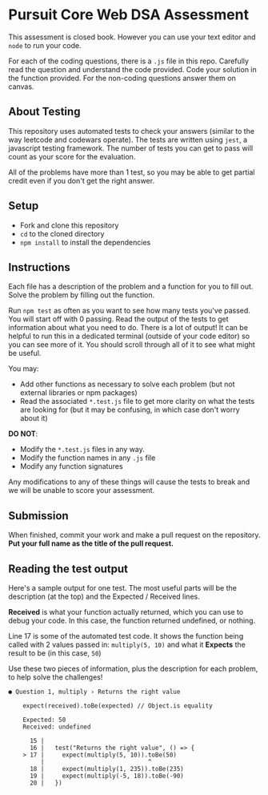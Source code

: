 # Pursuit Core Web DSA Assessment

This assessment is closed book. However you can use your text editor and `node` to run your code. 

For each of the coding questions, there is a `.js` file in this repo. Carefully read the question and understand the code provided. Code your solution in the function provided. For the non-coding questions answer them on canvas.

## About Testing

This repository uses automated tests to check your answers (similar to the way leetcode and codewars operate). The tests are written using `jest`, a javascript testing framework. The number of tests you can get to pass will count as your score for the evaluation. 

All of the problems have more than 1 test, so you may be able to get partial credit even if you don't get the right answer.

## Setup

* Fork and clone this repository
* `cd` to the cloned directory
* `npm install` to install the dependencies

## Instructions

Each file has a description of the problem and a function for you to fill out. Solve the problem by filling out the function. 

Run `npm test` as often as you want to see how many tests you've passed. You will start off with 0 passing. Read the output of the tests to get information about what you need to do. There is a lot of output! It can be helpful to run this in a dedicated terminal (outside of your code editor) so you can see more of it. You should scroll through all of it to see what might be useful.

You may:

* Add other functions as necessary to solve each problem (but not external libraries or npm packages)
* Read the associated `*.test.js` file to get more clarity on what the tests are looking for (but it may be confusing, in which case don't worry about it)

**DO NOT**:

* Modify the `*.test.js` files in any way.
* Modify the function names in any `.js` file
* Modify any function signatures  

Any modifications to any of these things will cause the tests to break and we will be unable to score your assessment.

## Submission

When finished, commit your work and make a pull request on the repository. **Put your full name as the title of the pull request.**

## Reading the test output

Here's a sample output for one test. The most useful parts will be the description (at the top) and the Expected / Received lines.

**Received** is what your function actually returned, which you can use to debug your code. In this case, the function returned undefined, or nothing.

Line 17 is some of the automated test code. It shows the function being called with 2 values passed in: `multiply(5, 10)` and what it **Expects** the result to be (in this case, `50`)

Use these two pieces of information, plus the description for each problem, to help solve the challenges!

```
● Question 1, multiply › Returns the right value

    expect(received).toBe(expected) // Object.is equality

    Expected: 50
    Received: undefined

      15 | 
      16 |   test("Returns the right value", () => {
    > 17 |     expect(multiply(5, 10)).toBe(50)
         |                             ^
      18 |     expect(multiply(1, 235)).toBe(235)
      19 |     expect(multiply(-5, 18)).toBe(-90)
      20 |   })
```